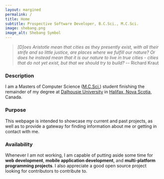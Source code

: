 ```yaml
---
layout: margined
permalink: /
title: Home
subtitle: Prospective Software Developer, B.C.Sci., M.C.Sci.
image: shebang.png
image_alt: Shebang Symbol
---
```


> *[D]oes Aristotle mean that cities as they presently exist, with all their strife and so little justice, are places where we fulfill our nature? Or does he instead mean that it is our nature to live in true cities - cities that do not yet exist, but that we should try to build?* -- Richard Kraut

### Description

I am a Masters of Computer Science ([M.C.Sci.](http://en.wikipedia.org/wiki/Master_of_Science_in_Information_Technology)) student finishing the remainder of my degree at [Dalhousie University](http://dal.ca) in [Halifax, Nova Scotia](https://www.google.ca/maps/place/Halifax,+NS/), Canada.

### Purpose

This webpage is intended to showcase my current and past projects, as well as to provide a gateway for finding information about me or getting in contact with me.

### Availability

Whenever I am not working, I am capable of putting aside some time for **web development**, **mobile application development**, and **multi-platform programming projects**. I also appreciate a good open source project looking for contributors to contribute to.